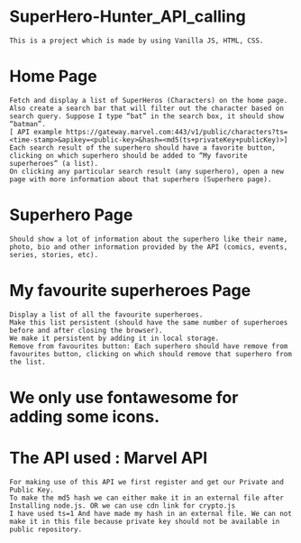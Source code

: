 # SuperHero-Hunter_API_calling
    This is a project which is made by using Vanilla JS, HTML, CSS.

# Home Page
    Fetch and display a list of SuperHeros (Characters) on the home page. Also create a search bar that will filter out the character based on search query. Suppose I type “bat” in the search box, it should show “batman”. 
    [ API example https://gateway.marvel.com:443/v1/public/characters?ts=<time-stamp>&apikey=<public-key>&hash=<md5(ts+privateKey+publicKey)>]
    Each search result of the superhero should have a favorite button, clicking on which superhero should be added to “My favorite superheroes” (a list).
    On clicking any particular search result (any superhero), open a new page with more information about that superhero (Superhero page).

# Superhero Page
    Should show a lot of information about the superhero like their name, photo, bio and other information provided by the API (comics, events, series, stories, etc).

# My favourite superheroes Page
    Display a list of all the favourite superheroes.
    Make this list persistent (should have the same number of superheroes before and after closing the browser).
    We make it persistent by adding it in local storage.
    Remove from favourites button: Each superhero should have remove from favourites button, clicking on which should remove that superhero from the list.

# We only use fontawesome for adding some icons.

# The API used : Marvel API
    For making use of this API we first register and get our Private and Public Key. 
    To make the md5 hash we can either make it in an external file after Installing node.js. OR we can use cdn link for crypto.js
    I have used ts=1 And have made my hash in an external file. We can not make it in this file because private key should not be available in public repository.
